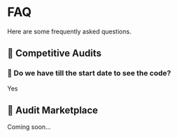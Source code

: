 # FAQ

Here are some frequently asked questions.

## 🦅 Competitive Audits

### 🔎 Do we have till the start date to see the code?

Yes

## 🦚 Audit Marketplace

Coming soon...
